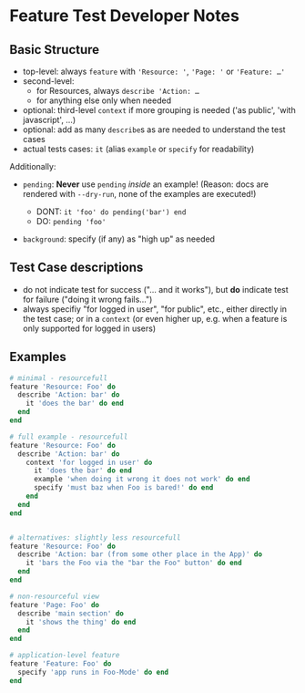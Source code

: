 # Feature Test Developer Notes

## Basic Structure

- top-level: always `feature` with `'Resource: '`, `'Page: '` or `'Feature: …'`
- second-level:
  - for Resources, always `describe 'Action: …`
  - for anything else only when needed
- optional: third-level `context` if more grouping is needed
  ('as public', 'with javascript', …)
- optional: add as many `describe`s as are needed to understand the test cases
- actual tests cases: `it` (alias `example` or `specify` for readability)

Additionally:

- `pending`: **Never** use `pending` *inside* an example!
  (Reason: docs are rendered with `--dry-run`, none of the examples are executed!)
    - DONT: `it 'foo' do pending('bar') end`
    - DO: `pending 'foo'`

- `background`: specify (if any) as "high up" as needed


## Test Case descriptions

- do not indicate test for success ("… and it works"),
  but **do** indicate test for failure ("doing it wrong fails…")
- always specifiy "for logged in user", "for public", etc.,
  either directly in the test case; or in a `context`
  (or even higher up, e.g. when a feature is only supported for logged in users)


## Examples

```rb
# minimal - resourcefull
feature 'Resource: Foo' do
  describe 'Action: bar' do
    it 'does the bar' do end
  end
end

# full example - resourcefull
feature 'Resource: Foo' do
  describe 'Action: bar' do
    context 'for logged in user' do
      it 'does the bar' do end
      example 'when doing it wrong it does not work' do end
      specify 'must baz when Foo is bared!' do end
    end
  end
end


# alternatives: slightly less resourcefull
feature 'Resource: Foo' do
  describe 'Action: bar (from some other place in the App)' do
    it 'bars the Foo via the "bar the Foo" button' do end
  end
end

# non-resourceful view
feature 'Page: Foo' do
  describe 'main section' do
    it 'shows the thing' do end
  end
end

# application-level feature
feature 'Feature: Foo' do
  specify 'app runs in Foo-Mode' do end
end
```
